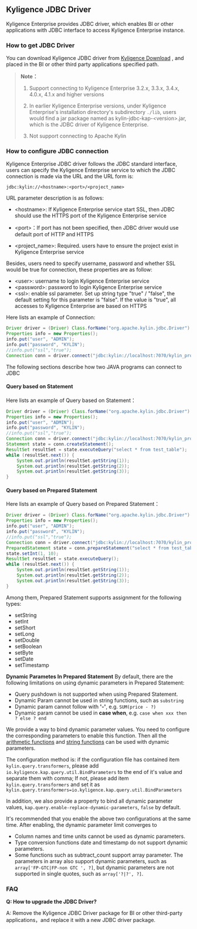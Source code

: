 ## Kyligence JDBC Driver
Kyligence Enterprise provides JDBC driver, which enables BI or other applications with JDBC interface to access Kyligence Enterprise instance.  

### How to get JDBC Driver

You can download Kyligence JDBC driver from  [Kyligence Download](http://download.kyligence.io/#/download) , and placed in the BI or other third party applications specified path.

> **Note：**
>
> 1. Support connecting to Kyligence Enterprise 3.2.x, 3.3.x, 3.4.x, 4.0.x, 4.1.x and higher versions
>
> 2. In earlier Kyligence Enterprise versions, under Kyligence Enterprise's installation directory's subdirectory `./lib`, users would find a jar package named as kylin-jdbc-kap-\<version\>.jar, which is the JDBC driver of Kyligence Enterprise.
>
> 3. Not support connecting  to Apache Kylin



### How to configure JDBC connection

Kyligence Enterprise JDBC driver follows the JDBC standard interface, users can specify the Kyligence Enterprise service to which the JDBC connection is made via the URL and the URL form is:

```
jdbc:kylin://<hostname>:<port>/<project_name>
```

URL parameter description is as follows:

- &lt;hostname&gt;: If Kyligence Enterprise service start SSL, then JDBC should use the HTTPS port of the Kyligence Enterprise service 

- &lt;port&gt;：If port has not been specified, then JDBC driver would use default port of HTTP and HTTPS 
- &lt;project_name&gt;:  Required. users have to ensure the project exist in Kyligence Enterprise service 



Besides, users need to specify username, password and whether SSL would be true for connection, these properties are as follow: 

- &lt;user&gt;: 	username to login Kyligence Enterprise service
- &lt;password&gt;: password to login Kyligence Enterprise service
- <ssl&gt;: enable ssl parameter. Set up string type "true" / "false", the default setting for this parameter  is "false". If the value is "true", all accesses to Kyligence Enterprise are based on HTTPS



Here lists an example of Connection: 

```java
Driver driver = (Driver) Class.forName("org.apache.kylin.jdbc.Driver").newInstance();
Properties info = new Properties();
info.put("user", "ADMIN");
info.put("password", "KYLIN");
//info.put("ssl","true");
Connection conn = driver.connect("jdbc:kylin://localhost:7070/kylin_project_name", info);
```



The following sections describe how two JAVA programs can connect to JDBC

#### Query based on Statement 
Here lists an example of Query based on Statement：
```java
Driver driver = (Driver) Class.forName("org.apache.kylin.jdbc.Driver").newInstance();
Properties info = new Properties();
info.put("user", "ADMIN");
info.put("password", "KYLIN");
//info.put("ssl","true");
Connection conn = driver.connect("jdbc:kylin://localhost:7070/kylin_project_name", info);
Statement state = conn.createStatement();
ResultSet resultSet = state.executeQuery("select * from test_table");
while (resultSet.next()) {
    System.out.println(resultSet.getString(1));
    System.out.println(resultSet.getString(2));
    System.out.println(resultSet.getString(3));
}
```


#### Query based on Prepared Statement 
Here lists an example of Query based on Prepared Statement： 

```java
Driver driver = (Driver) Class.forName("org.apache.kylin.jdbc.Driver").newInstance();
Properties info = new Properties();
info.put("user", "ADMIN");
info.put("password", "KYLIN");
//info.put("ssl","true");
Connection conn = driver.connect("jdbc:kylin://localhost:7070/kylin_project_name", info);
PreparedStatement state = conn.prepareStatement("select * from test_table where id=?");
state.setInt(1, 10);
ResultSet resultSet = state.executeQuery();
while (resultSet.next()) {
    System.out.println(resultSet.getString(1));
    System.out.println(resultSet.getString(2));
    System.out.println(resultSet.getString(3));
}
```

Among them, Prepared Statement supports assignment for the following types: 

* setString
* setInt
* setShort
* setLong
* setDouble
* setBoolean
* setByte
* setDate
* setTimestamp


**Dynamic Parametes In Prepared Statement**
By default, there are the following limitations on using dynamic parameters in Prepared Statement:

- Query pushdown is not supported when using Prepared Statement.
- Dynamic Param cannot be used in string functions, such as `substring`
- Dynamic param cannot follow with <b>'-'</b>, e.g. `SUM(price - ?)`
- Dynamic param cannot be used in <b>case when</b>, e.g. `case when xxx then ? else ? end`

We provide a way to bind dynamic parameter values. You need to configure the corresponding parameters to enable this function. Then all the [arithmetic functions](../../query/operator_function/function/arithmetic_function.en.md) and [string functions](../../query/operator_function/function/string_function.en.md) can be used with dynamic parameters.

The configuration method is: if the configuration file has contained item `kylin.query.transformers`, please add `io.kyligence.kap.query.util.BindParameters` to the end of it's value and separate them with comma; If not, please add item `kylin.query.transformers` and set it as `kylin.query.transformers=io.kyligence.kap.query.util.BindParameters`

In addition, we also provide a property to bind all dynamic parameter values, `kap.query.enable-replace-dynamic-parameters`, `false` by default.

It's recommended that you enable the above two configurations at the same time. After enabling, the dynamic parameter limit converges to

- Column names and time units cannot be used as dynamic parameters.
- Type conversion functions date and timestamp do not support dynamic parameters.
- Some functions such as subtract_count support array parameter. The parameters in array also support dynamic parameters, such as `array['FP-GTC|FP-non GTC ', ?]`, but dynamic parameters are not supported in single quotes, such as `array['?|?', ?]`.



### FAQ

**Q: How to upgrade the JDBC Driver?** 

A: Remove the Kyligence JDBC Driver package for BI or other third-party applications，and replace it with a new JDBC driver package.
